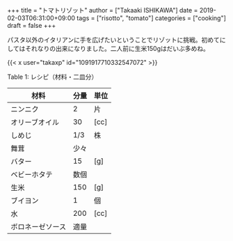 +++
title = "トマトリゾット"
author = ["Takaaki ISHIKAWA"]
date = 2019-02-03T06:31:00+09:00
tags = ["risotto", "tomato"]
categories = ["cooking"]
draft = false
+++

パスタ以外のイタリアンに手を広げたいということでリゾットに挑戦。初めてにしてはそれなりの出来になりました。二人前に生米150gはだいぶ多めね。  

{{< x user="takaxp" id="1091917710332547072" >}}  

<div class="table-caption">
  <span class="table-number">Table 1</span>:
  レシピ（材料・二皿分）
</div>

| 材料     | 分量 | 単位 |
|--------|----|----|
| ニンニク | 2   | 片   |
| オリーブオイル | 30  | [cc] |
| しめじ   | 1/3 | 株   |
| 舞茸     | 少々 |      |
| バター   | 15  | [g]  |
| ベビーホタテ | 数個 |      |
| 生米     | 150 | [g]  |
| ブイヨン | 1   | 個   |
| 水       | 200 | [cc] |
| ボロネーゼソース | 適量 |      |

